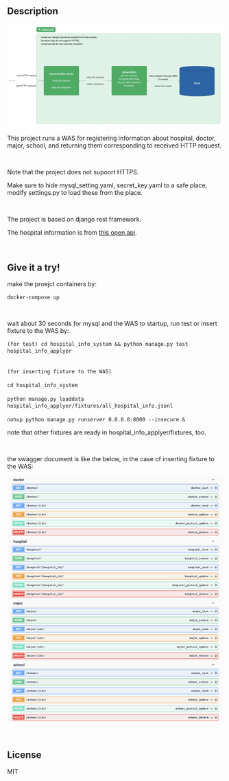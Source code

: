 ## Description

<img src='hosp-info-sys-desc.png'></img>

This project runs a WAS for registering information about hospital, doctor, major, school, and returning them corresponding to received HTTP request.

<br>

Note that the project does not supoort HTTPS.

Make sure to hide mysql_setting.yaml, secret_key.yaml to a safe place, modify settings.py to load these from the place.

<br>

The project is based on django rest framework.

The hospital information is from [this open api](https://www.data.go.kr/data/15001698/openapi.do#/layer-api-guide).


<br>

## Give it a try!

make the proejct containers by:

```
docker-compose up
```


<br>

wait about 30 seconds for mysql and the WAS to startup, run test or insert fixture to the WAS by:

```
(for test) cd hospital_info_system && python manage.py test hospital_info_applyer


(for inserting fixture to the WAS) 

cd hospital_info_system 

python manage.py loaddata hospital_info_applyer/fixtures/all_hospital_info.jsonl

nohup python manage.py runserver 0.0.0.0:8000 --insecure &
```

note that other fixtures are ready in hospital_info_applyer/fixtures, too.


<br>

the swagger document is like the below, in the case of inserting fixture to the WAS:

<img src='hosp-info-sys-swagger.png'></img>


<br>

## License

MIT